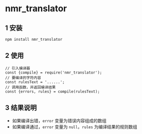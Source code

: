 # nmr_translator

## 1 安装

```
npm install nmr_translator
```

## 2 使用

```
// 引入编译器
const {compile} = require('nmr_translator');
// 要编译的字符内容
const rulesText = '......';
// 调用函数，并返回编译结果
const {errors, rules} = compile(rulesText);
```

## 3 结果说明
- 如果编译出错，```error``` 变量为错误内容组成的数组
- 如果编译通过，```error``` 变量为 ```null```，```rules``` 为编译结果的规则数组